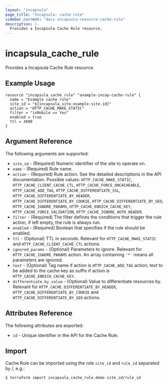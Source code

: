 ```yaml
---
layout: "incapsula"
page_title: "Incapsula: cache-rule"
sidebar_current: "docs-incapsula-resource-cache-rule"
description: |-
  Provides a Incapsula Cache Rule resource.
---
```


# incapsula_cache_rule

Provides a Incapsula Cache Rule resource. 

## Example Usage

```hcl
resource "incapsula_cache_rule" "example-incap-cache-rule" {
  name = "Example cache rule"
  site_id = "${incapsula_site.example-site.id}"
  action = "HTTP_CACHE_MAKE_STATIC"
  filter = "isMobile == Yes"
  enabled = true
  ttl = 3600
}
```

## Argument Reference

The following arguments are supported:

* `site_id` - (Required) Numeric identifier of the site to operate on.
* `name` - (Required) Rule name.
* `action` - (Required) Rule action. See the detailed descriptions in the API documentation. Possible values: `HTTP_CACHE_MAKE_STATIC`, `HTTP_CACHE_CLIENT_CACHE_CTL`, `HTTP_CACHE_FORCE_UNCACHEABLE`, `HTTP_CACHE_ADD_TAG`, `HTTP_CACHE_DIFFERENTIATE_SSL`, `HTTP_CACHE_DIFFERENTIATE_BY_HEADER`, `HTTP_CACHE_DIFFERENTIATE_BY_COOKIE`, `HTTP_CACHE_DIFFERENTIATE_BY_GEO`, `HTTP_CACHE_IGNORE_PARAMS`, `HTTP_CACHE_ENRICH_CACHE_KEY`, `HTTP_CACHE_FORCE_VALIDATION`, `HTTP_CACHE_IGNORE_AUTH_HEADER`.
* `filter` - (Required) The filter defines the conditions that trigger the rule action, if left empty, the rule is always run.
* `enabled` - (Required) Boolean that specifies if the rule should be enabled.
* `ttl` - (Optional) TTL in seconds. Relevant for `HTTP_CACHE_MAKE_STATIC` and `HTTP_CACHE_CLIENT_CACHE_CTL` actions.
* `ignored_params` - (Optional) Parameters to ignore. Relevant for `HTTP_CACHE_IGNORE_PARAMS` action. An array containing `'*'` means all parameters are ignored.
* `text` - (Optional) Tag name if action is `HTTP_CACHE_ADD_TAG` action, text to be added to the cache key as suffix if action is `HTTP_CACHE_ENRICH_CACHE_KEY`.
* `differentiate_by_value` - (Optional) Value to differentiate resources by. Relevant for `HTTP_CACHE_DIFFERENTIATE_BY_HEADER`, `HTTP_CACHE_DIFFERENTIATE_BY_COOKIE` and `HTTP_CACHE_DIFFERENTIATE_BY_GEO` actions.

## Attributes Reference

The following attributes are exported:

* `id` - Unique identifier in the API for the Cache Rule.

## Import

Cache Rule can be imported using the role `site_id` and `rule_id` separated by /, e.g.:

```
$ terraform import incapsula_cache_rule.demo site_id/rule_id
```
